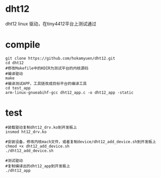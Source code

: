 # dht12
dht12 linux 驱动，在tiny4412平台上测试通过

# compile
```
git clone https://github.com/hokamyuen/dht12.git
cd dht12
#修改Makefile中的KDIR为测试平台的内核源码
#编译驱动
make
#编译测试APP，工具链改成目标平台的编译工具
cd test_app
arm-linux-gnueabihf-gcc dht12_app.c -o dht12_app -static
```
# test
```
#装载驱动复制dht12_drv.ko到开发板上
insmod ht12_drv.ko

#安装设备，修改内核mach文件，或者复制device/dht12_add_device.sh到开发板上
chmod +x dht12_add_device.sh
./dht12_add_device.sh

#测试驱动
#复制编译出的dht12_app到开发板上
./dht12_app
```
